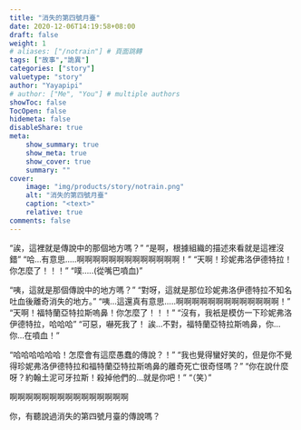 ```yaml
---
title: "消失的第四號月臺"
date: 2020-12-06T14:19:58+08:00
draft: false
weight: 1
# aliases: ["/notrain"] # 頁面跳轉
tags: ["故事","詭異"]
categories: ["story"]
valuetype: "story"
author: "Yayapipi"
# author: ["Me", "You"] # multiple authors
showToc: false
TocOpen: false
hidemeta: false
disableShare: true
meta:
    show_summary: true
    show_meta: true
    show_cover: true
    summary: ""
cover:
    image: "img/products/story/notrain.png"
    alt: "消失的第四號月臺"
    caption: "<text>"
    relative: true
comments: false
---
```

“誒，這裡就是傳說中的那個地方嗎？”
“是啊，根據組織的描述來看就是這裡沒錯”
“哈…有意思…..啊啊啊啊啊啊啊啊啊啊啊啊啊！”
“天啊！珍妮弗洛伊德特拉！你怎麼了！！！”
“噗…..(從嘴巴噴血)”

 

“咦，這就是那個傳說中的地方嗎？”
“對呀，這就是那位珍妮弗洛伊德特拉不知名吐血後離奇消失的地方。”
“咦…這還真有意思…..啊啊啊啊啊啊啊啊啊啊啊啊啊！”
“天啊！福特蘭亞特拉斯嗚鼻！你怎麼了！！！”
“沒有，我衹是模仿一下珍妮弗洛伊德特拉，哈哈哈”
“可惡，嚇死我了！ 誒…不對，福特蘭亞特拉斯嗚鼻，你…你…在噴血！”

 

“哈哈哈哈哈哈！怎麼會有這麼愚蠢的傳說？！”
“我也覺得蠻好笑的，但是你不覺得珍妮弗洛伊德特拉和福特蘭亞特拉斯嗚鼻的離奇死亡很奇怪嗎？”
“你在說什麼呀？約翰土泥可牙拉斯！殺掉他們的…就是你吧！”
“（笑）”

 

啊啊啊啊啊啊啊啊啊啊啊啊啊啊啊

你，有聽說過消失的第四號月臺的傳說嗎？